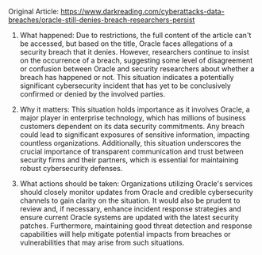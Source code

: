 Original Article: https://www.darkreading.com/cyberattacks-data-breaches/oracle-still-denies-breach-researchers-persist

1) What happened: Due to restrictions, the full content of the article can't be accessed, but based on the title, Oracle faces allegations of a security breach that it denies. However, researchers continue to insist on the occurrence of a breach, suggesting some level of disagreement or confusion between Oracle and security researchers about whether a breach has happened or not. This situation indicates a potentially significant cybersecurity incident that has yet to be conclusively confirmed or denied by the involved parties.

2) Why it matters: This situation holds importance as it involves Oracle, a major player in enterprise technology, which has millions of business customers dependent on its data security commitments. Any breach could lead to significant exposures of sensitive information, impacting countless organizations. Additionally, this situation underscores the crucial importance of transparent communication and trust between security firms and their partners, which is essential for maintaining robust cybersecurity defenses.

3) What actions should be taken: Organizations utilizing Oracle's services should closely monitor updates from Oracle and credible cybersecurity channels to gain clarity on the situation. It would also be prudent to review and, if necessary, enhance incident response strategies and ensure current Oracle systems are updated with the latest security patches. Furthermore, maintaining good threat detection and response capabilities will help mitigate potential impacts from breaches or vulnerabilities that may arise from such situations.